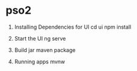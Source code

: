 # pso2

1. Installing Dependencies for UI
  cd ui
  npm install
  
2. Start the UI
  ng serve
  
3. Build jar
  maven package
  
4. Running apps
  mvnw
